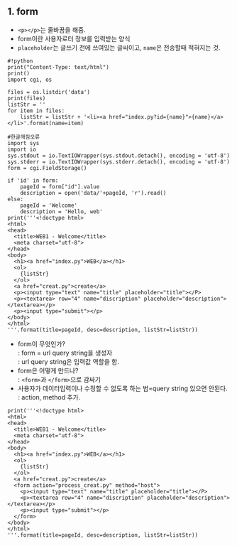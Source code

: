 ## 1. form <br>
+ `<p></p>`는 줄바꿈을 해줌. <br>
+ form이란 사용자로터 정보를 입력받는 양식 <br>
+ `placeholder`는 글쓰기 전에 쓰여있는 글씨이고, `name`은 전송할때 적혀지는 것. <br>

```
#!python
print("Content-Type: text/html")
print()
import cgi, os

files = os.listdir('data')
print(files)
listStr = ''
for item in files:
    listStr = listStr + '<li><a href="index.py?id={name}">{name}</a></li>'.format(name=item)

#한글깨짐오류        
import sys
import io
sys.stdout = io.TextIOWrapper(sys.stdout.detach(), encoding = 'utf-8')
sys.stderr = io.TextIOWrapper(sys.stderr.detach(), encoding = 'utf-8')
form = cgi.FieldStorage()

if 'id' in form:
    pageId = form["id"].value
    description = open('data/'+pageId, 'r').read()
else:
    pageId = 'Welcome'
    description = 'Hello, web'
print('''<!doctype html>
<html>
<head>
  <title>WEB1 - Welcome</title>
  <meta charset="utf-8">
</head>
<body>
  <h1><a href="index.py">WEB</a></h1>
  <ol>
    {listStr}
  </ol>
  <a href="creat.py">create</a>
  <p><input type="text" name="title" placeholder="title"></P> 
  <p><textarea> row="4" name="discription" placeholder="description"></textarea></p> 
  <p><input type="submit"></p> 
</body>
</html>
'''.format(title=pageId, desc=description, listStr=listStr))
```
+ form이 무엇인가? <br>
: form = url query string을 생성자 <br>
: url query string은 입력값 역할을 함. <br>
+ form은 어떻게 만드나? <br>
: `<form>`과 `</form>`으로 감싸기 <br>
+ 사용자가 데이터입력이나 수정할 수 없도록 하는 법=query string 있으면 안된다. <br>
: action, method 추가. <br>
```
print('''<!doctype html>
<html>
<head>
  <title>WEB1 - Welcome</title>
  <meta charset="utf-8">
</head>
<body>
  <h1><a href="index.py">WEB</a></h1>
  <ol>
    {listStr}
  </ol>
  <a href="creat.py">create</a>
  <form action="process_creat.py" method="host">
    <p><input type="text" name="title" placeholder="title"></P>
    <p><textarea row="4" name="discription" placeholder="description"></textarea></p>
    <p><input type="submit"></p>
  </form>
</body>
</html>
'''.format(title=pageId, desc=description, listStr=listStr))
```
